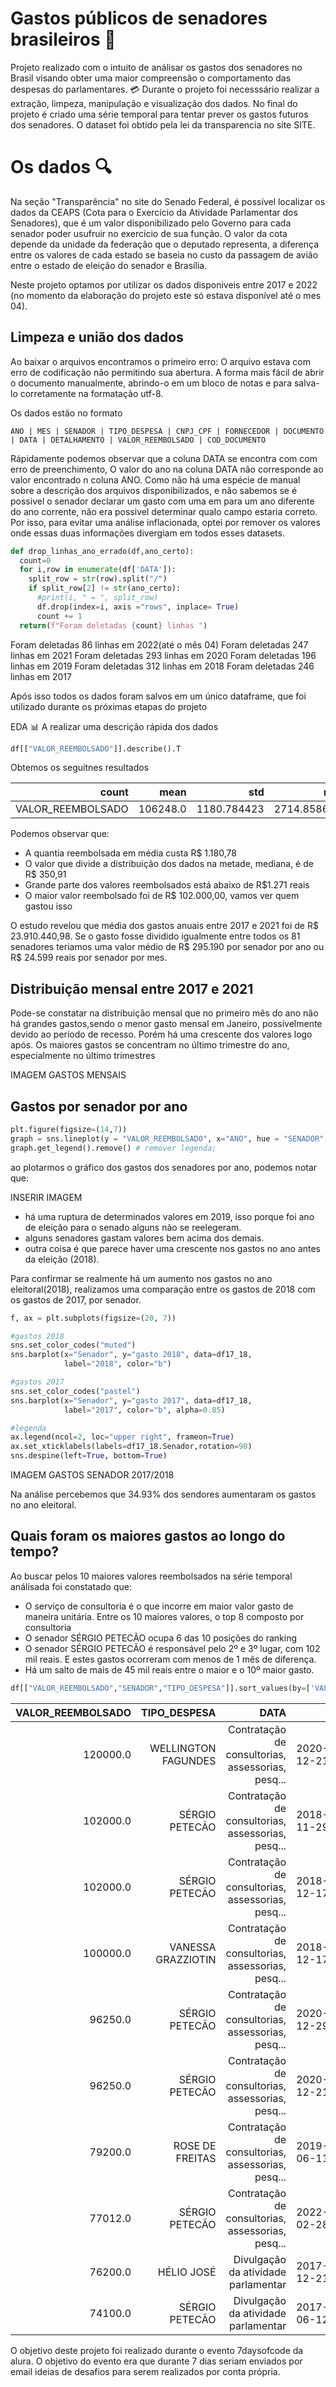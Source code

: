 # Gastos públicos de senadores brasileiros  :eyes:  

Projeto realizado com o intuito de análisar os gastos dos senadores no Brasil visando obter uma maior compreensão o comportamento das despesas do parlamentares. :credit_card:
Durante o projeto foi necesssário realizar  a extração, limpeza, manipulação e visualização dos dados. No final do projeto é criado uma série temporal para tentar prever os gastos futuros dos senadores.
O dataset foi obtido pela lei da transparencia no site SITE.

# Os dados :mag:
Na seção "Transparência" no site do Senado Federal, é possível localizar os dados da CEAPS (Cota para o Exercício da Atividade Parlamentar dos Senadores),
que é um valor disponibilizado pelo Governo para cada senador poder usufruir no exercício de sua função. O valor da cota depende da unidade da federação que o deputado representa, a diferença entre os valores de cada estado se baseia no custo da passagem de avião entre o estado de eleição do senador e Brasília.

Neste projeto optamos por utilizar os dados disponiveis entre 2017 e 2022 (no momento da elaboração do projeto este só estava disponível até o mes 04).

## Limpeza e união dos dados
Ao baixar o arquivos encontramos o primeiro erro: O arquivo estava com erro de codificação não permitindo sua abertura. A forma mais fácil de abrir o documento manualmente, abrindo-o em um bloco de notas e para salva-lo corretamente na formatação utf-8.

Os dados estão no formato
```
ANO | MES | SENADOR | TIPO_DESPESA | CNPJ_CPF | FORNECEDOR | DOCUMENTO | DATA | DETALHAMENTO | VALOR_REEMBOLSADO | COD_DOCUMENTO
```

Rápidamente podemos observar que a coluna DATA se encontra com com erro de preenchimento, O valor do ano na coluna DATA não corresponde ao valor encontrado n coluna ANO. Como não há uma espécie de manual sobre a descrição dos arquivos disponibilizados, e não sabemos se é possivel o senador declarar um gasto com uma em para um ano diferente do ano corrente, não era possivel determinar qualo campo estaria correto. Por isso, para evitar uma análise inflacionada, optei por remover os valores onde essas duas informações divergiam em todos esses datasets.

```python
def drop_linhas_ano_errado(df,ano_certo):
  count=0
  for i,row in enumerate(df['DATA']):
    split_row = str(row).split("/")
    if split_row[2] != str(ano_certo):
      #print(i, " = ", split_row)
      df.drop(index=i, axis ="rows", inplace= True)
      count += 1
  return(f"Foram deletadas {count} linhas ")
```
Foram deletadas 86 linhas  em 2022(até o mês 04)
Foram deletadas 247 linhas em 2021
Foram deletadas 293 linhas em 2020
Foram deletadas 196 linhas em 2019
Foram deletadas 312 linhas em 2018
Foram deletadas 246 linhas em 2017

Após isso todos os dados foram salvos em um único dataframe, que foi utilizado durante os próximas etapas do projeto

EDA :bar_chart:
A realizar uma descrição rápida dos dados
```python
df[["VALOR_REEMBOLSADO"]].describe().T
```
Obtemos os seguitnes resultados

| count 	| mean 	| std 	| min 	| 25% 	| 50% 	| 75% 	| max 	| 120000.0 	|
|---:	|---:	|---:	|---:	|---:	|---:	|---:	|---:	|---:	|
| VALOR_REEMBOLSADO 	| 106248.0 	| 1180.784423 	| 2714.858603 	| -243.4 	| 137.61 	| 350.915 	| 1271.475 	| 120000.0 	|

Podemos observar que:
- A quantia reembolsada em média custa R$ 1.180,78
- O valor que divide a distribuição dos dados na metade, mediana, é de R$ 350,91
- Grande parte dos valores reembolsados está abaixo de R$1.271 reais
- O maior valor reembolsado foi de R$ 102.000,00, vamos ver quem gastou isso


O estudo revelou que média dos gastos anuais entre 2017 e 2021 foi de R$ 23.910.440,98. Se o gasto fosse dividido igualmente entre todos os 81 senadores teriamos uma valor médio de R$ 295.190 por senador por ano ou R$ 24.599 reais por senador por mes.

## Distribuição mensal entre 2017 e 2021
Pode-se constatar na distribuição mensal que no primeiro mês do ano não há grandes gastos,sendo o menor gasto mensal em Janeiro, possívelmente devido ao período de recesso. Porém há uma crescente dos valores logo após.
Os maiores gastos se concentram no último trimestre do ano, especialmente no último trimestres

IMAGEM GASTOS MENSAIS

## Gastos por senador por ano

```python
plt.figure(figsize=(14,7))
graph = sns.lineplot(y = "VALOR_REEMBOLSADO", x="ANO", hue = "SENADOR", data = df, ci = None, marker = "o")
graph.get_legend().remove() # remover legenda;
```
ao plotarmos o gráfico dos gastos dos senadores por ano, podemos notar que:

INSERIR IMAGEM

- há uma ruptura de determinados valores em 2019, isso porque foi ano de eleição para o senado alguns não se reelegeram.
- alguns senadores gastam valores bem acima dos demais.
- outra coisa é que parece haver uma crescente nos gastos no ano antes da eleição (2018).

Para confirmar se realmente há um aumento nos gastos no ano eleitoral(2018), realizamos uma comparação entre os gastos de 2018 com os gastos de 2017, por senador.
```python
f, ax = plt.subplots(figsize=(20, 7))

#gastos 2018
sns.set_color_codes("muted")
sns.barplot(x="Senador", y="gasto 2018", data=df17_18,
            label="2018", color="b")

#gastos 2017
sns.set_color_codes("pastel")
sns.barplot(x="Senador", y="gasto 2017", data=df17_18,
            label="2017", color="b", alpha=0.85)

#legenda
ax.legend(ncol=2, loc="upper right", frameon=True)
ax.set_xticklabels(labels=df17_18.Senador,rotation=90)
sns.despine(left=True, bottom=True)
```

IMAGEM GASTOS SENADOR 2017/2018

Na análise percebemos que 34.93% dos sendores aumentaram os gastos no ano eleitoral.

## Quais foram os maiores gastos ao longo do tempo?
Ao buscar pelos 10 maiores valores reembolsados na série temporal análisada foi constatado que:
- O serviço de consultoria é o que incorre em maior valor gasto de maneira unitária. Entre os 10 maiores valores, o top 8 composto por consultoria
- O senador SÉRGIO PETECÃO ocupa 6 das 10 posições do ranking
- O senador SÉRGIO PETECÃO é responsável pelo 2º e 3º lugar, com 102 mil reais. E estes gastos ocorreram com menos de 1 mês de diferença.
- Há um salto de mais de 45 mil reais entre o maior e o 10º maior gasto.

```python
df[["VALOR_REEMBOLSADO","SENADOR","TIPO_DESPESA"]].sort_values(by=['VALOR_REEMBOLSADO'], ascending=False).head(10)
```
| VALOR_REEMBOLSADO 	| TIPO_DESPESA 	| DATA 	|  	|
|---:	|---:	|---:	|---	|
| 120000.0 	| WELLINGTON FAGUNDES 	| Contratação de consultorias, assessorias, pesq... 	| 2020-12-21 	|
| 102000.0 	| SÉRGIO PETECÃO 	| Contratação de consultorias, assessorias, pesq... 	| 2018-11-29 	|
| 102000.0 	| SÉRGIO PETECÃO 	| Contratação de consultorias, assessorias, pesq... 	| 2018-12-17 	|
| 100000.0 	| VANESSA GRAZZIOTIN 	| Contratação de consultorias, assessorias, pesq... 	| 2018-12-17 	|
| 96250.0 	| SÉRGIO PETECÃO 	| Contratação de consultorias, assessorias, pesq... 	| 2020-12-29 	|
| 96250.0 	| SÉRGIO PETECÃO 	| Contratação de consultorias, assessorias, pesq... 	| 2020-12-21 	|
| 79200.0 	| ROSE DE FREITAS 	| Contratação de consultorias, assessorias, pesq... 	| 2019-06-11 	|
| 77012.0 	| SÉRGIO PETECÃO 	| Contratação de consultorias, assessorias, pesq... 	| 2022-02-28 	|
| 76200.0 	| HÉLIO JOSÉ 	| Divulgação da atividade parlamentar 	| 2017-12-21 	|
| 74100.0 	| SÉRGIO PETECÃO 	| Divulgação da atividade parlamentar 	| 2017-06-12 	|






O objetivo deste projeto foi realizado durante o  evento 7daysofcode da alura.
O objetivo do evento era que durante 7 dias seriam enviados por email ideias de desafios para serem realizados por conta própria.
